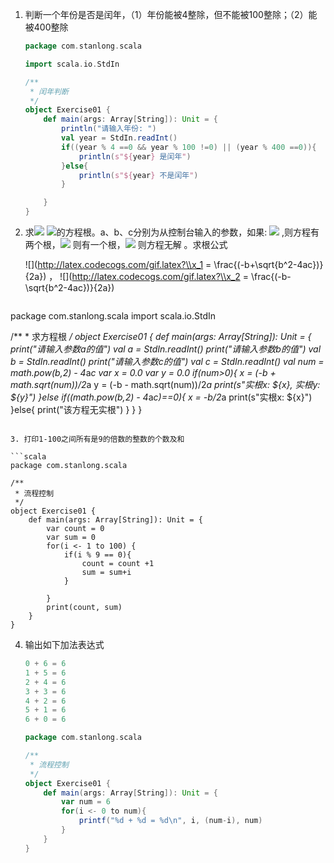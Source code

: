 1. 判断一个年份是否是闰年，（1）年份能被4整除，但不能被100整除；（2）能被400整除

   ```scala
   package com.stanlong.scala
   
   import scala.io.StdIn
   
   /**
    * 闰年判断
    */
   object Exercise01 {
       def main(args: Array[String]): Unit = {
           println("请输入年份: ")
           val year = StdIn.readInt()
           if((year % 4 ==0 && year % 100 !=0) || (year % 400 ==0)){
               println(s"${year} 是闰年")
           }else{
               println(s"${year} 不是闰年")
           }
   
       }
   }
   ```

2. 求![](http://latex.codecogs.com/gif.latex?\\) ![](http://latex.codecogs.com/gif.latex?\\ax^2+bx+c=0)的方程根。a、b、c分别为从控制台输入的参数，如果: ![](http://latex.codecogs.com/gif.latex?\\b^2-4ac>0)  ,则方程有两个根，![](http://latex.codecogs.com/gif.latex?\\b^2-4ac=0) 则有一个根，![](http://latex.codecogs.com/gif.latex?\\b^2-4ac<0) 则方程无解 。求根公式
   
   ![](http://latex.codecogs.com/gif.latex?\\x_1 = \frac{(-b+\sqrt{b^2-4ac})}{2a}) ，  ![](http://latex.codecogs.com/gif.latex?\\x_2 = \frac{(-b-\sqrt{b^2-4ac})}{2a})
   
   ```scala
package com.stanlong.scala
   import scala.io.StdIn
   
   /**
     * 求方程根
     */
   object Exercise01 {
       def main(args: Array[String]): Unit = {
           print("请输入参数a的值")
           val a = StdIn.readInt()
           print("请输入参数b的值")
           val b = StdIn.readInt()
           print("请输入参数c的值")
           val c = StdIn.readInt()
           val num = math.pow(b,2) - 4*a*c
           var x = 0.0
           var y = 0.0
           if(num>0){
               x = (-b + math.sqrt(num))/2*a
               y = (-b - math.sqrt(num))/2*a
               print(s"实根x: ${x}, 实根y: ${y}")
           }else if((math.pow(b,2) - 4*a*c)==0){
               x = -b/2*a
               print(s"实根x: ${x}")
           }else{
               print("该方程无实根")
           }
       }
   }
   ```

3. 打印1-100之间所有是9的倍数的整数的个数及和

   ```scala
   package com.stanlong.scala
   
   /**
    * 流程控制
    */
   object Exercise01 {
       def main(args: Array[String]): Unit = {
           var count = 0
           var sum = 0
           for(i <- 1 to 100) {
               if(i % 9 == 0){
                   count = count +1
                   sum = sum+i
               }
   
           }
           print(count, sum)
       }
   }
   ```

4. 输出如下加法表达式

   ```scala
   0 + 6 = 6
   1 + 5 = 6
   2 + 4 = 6
   3 + 3 = 6
   4 + 2 = 6
   5 + 1 = 6
   6 + 0 = 6
   ```

   ```scala
   package com.stanlong.scala
   
   /**
    * 流程控制
    */
   object Exercise01 {
       def main(args: Array[String]): Unit = {
           var num = 6
           for(i <- 0 to num){
               printf("%d + %d = %d\n", i, (num-i), num)
           }
       }
   }
   ```

   

